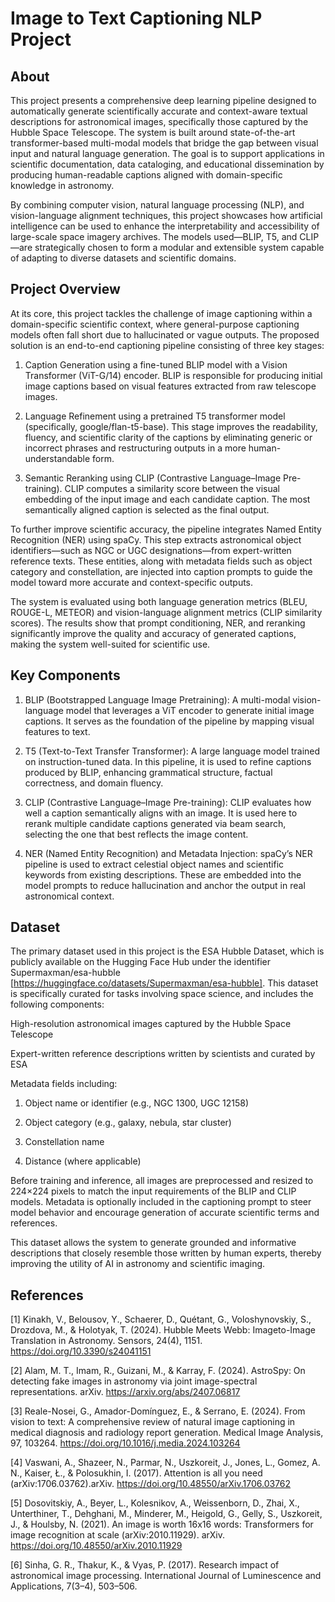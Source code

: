 # Image to Text Captioning NLP Project

## About

This project presents a comprehensive deep learning pipeline designed to automatically generate scientifically accurate and context-aware textual descriptions for astronomical images, specifically those captured by the Hubble Space Telescope. The system is built around state-of-the-art transformer-based multi-modal models that bridge the gap between visual input and natural language generation. The goal is to support applications in scientific documentation, data cataloging, and educational dissemination by producing human-readable captions aligned with domain-specific knowledge in astronomy.

By combining computer vision, natural language processing (NLP), and vision-language alignment techniques, this project showcases how artificial intelligence can be used to enhance the interpretability and accessibility of large-scale space imagery archives. The models used—BLIP, T5, and CLIP—are strategically chosen to form a modular and extensible system capable of adapting to diverse datasets and scientific domains.

## Project Overview

At its core, this project tackles the challenge of image captioning within a domain-specific scientific context, where general-purpose captioning models often fall short due to hallucinated or vague outputs. The proposed solution is an end-to-end captioning pipeline consisting of three key stages:

1. Caption Generation using a fine-tuned BLIP model with a Vision Transformer (ViT-G/14) encoder. BLIP is responsible for producing initial image captions based on visual features extracted from raw telescope images.

2. Language Refinement using a pretrained T5 transformer model (specifically, google/flan-t5-base). This stage improves the readability, fluency, and scientific clarity of the captions by eliminating generic or incorrect phrases and restructuring outputs in a more human-understandable form.

3. Semantic Reranking using CLIP (Contrastive Language–Image Pre-training). CLIP computes a similarity score between the visual embedding of the input image and each candidate caption. The most semantically aligned caption is selected as the final output.


To further improve scientific accuracy, the pipeline integrates Named Entity Recognition (NER) using spaCy. This step extracts astronomical object identifiers—such as NGC or UGC designations—from expert-written reference texts. These entities, along with metadata fields such as object category and constellation, are injected into caption prompts to guide the model toward more accurate and context-specific outputs.

The system is evaluated using both language generation metrics (BLEU, ROUGE-L, METEOR) and vision-language alignment metrics (CLIP similarity scores). The results show that prompt conditioning, NER, and reranking significantly improve the quality and accuracy of generated captions, making the system well-suited for scientific use.


## Key Components

1. BLIP (Bootstrapped Language Image Pretraining): A multi-modal vision-language model that leverages a ViT encoder to generate initial image captions. It serves as the foundation of the pipeline by mapping visual features to text.

2. T5 (Text-to-Text Transfer Transformer): A large language model trained on instruction-tuned data. In this pipeline, it is used to refine captions produced by BLIP, enhancing grammatical structure, factual correctness, and domain fluency.

3. CLIP (Contrastive Language–Image Pre-training): CLIP evaluates how well a caption semantically aligns with an image. It is used here to rerank multiple candidate captions generated via beam search, selecting the one that best reflects the image content.

4. NER (Named Entity Recognition) and Metadata Injection: spaCy’s NER pipeline is used to extract celestial object names and scientific keywords from existing descriptions. These are embedded into the model prompts to reduce hallucination and anchor the output in real astronomical context.

## Dataset

The primary dataset used in this project is the ESA Hubble Dataset, which is publicly available on the Hugging Face Hub under the identifier Supermaxman/esa-hubble [https://huggingface.co/datasets/Supermaxman/esa-hubble]. This dataset is specifically curated for tasks involving space science, and includes the following components:

High-resolution astronomical images captured by the Hubble Space Telescope

Expert-written reference descriptions written by scientists and curated by ESA

Metadata fields including:

1. Object name or identifier (e.g., NGC 1300, UGC 12158)

2. Object category (e.g., galaxy, nebula, star cluster)

3. Constellation name

4. Distance (where applicable)

Before training and inference, all images are preprocessed and resized to 224×224 pixels to match the input requirements of the BLIP and CLIP models. Metadata is optionally included in the captioning prompt to steer model behavior and encourage generation of accurate scientific terms and references.

This dataset allows the system to generate grounded and informative descriptions that closely resemble those written by human experts, thereby improving the utility of AI in astronomy and scientific imaging.

## References
 
[1] Kinakh, V., Belousov, Y., Schaerer, D., Quétant, G., Voloshynovskiy, S., Drozdova, M., & Holotyak, T. (2024). Hubble Meets Webb: Imageto-Image Translation in Astronomy. Sensors, 24(4), 1151. https://doi.org/10.3390/s24041151 

[2] Alam, M. T., Imam, R., Guizani, M., & Karray, F. (2024). AstroSpy: On detecting fake images in astronomy via joint image-spectral representations. arXiv. https://arxiv.org/abs/2407.06817  

[3] Reale-Nosei, G., Amador-Domínguez, E., & Serrano, E. (2024). From vision to text: A comprehensive review of natural image captioning in medical diagnosis and radiology report generation. Medical Image Analysis, 97, 103264. https://doi.org/10.1016/j.media.2024.103264  

[4] Vaswani, A., Shazeer, N., Parmar, N., Uszkoreit, J., Jones, L., Gomez,  A. N., Kaiser, Ł., & Polosukhin, I. (2017). Attention is all you need  (arXiv:1706.03762).arXiv. https://doi.org/10.48550/arXiv.1706.03762  

[5] Dosovitskiy, A., Beyer, L., Kolesnikov, A., Weissenborn, D., Zhai, X., Unterthiner, T., Dehghani, M., Minderer, M., Heigold, G., Gelly, S., Uszkoreit, J., & Houlsby, N. (2021). An image is worth 16x16 words: Transformers for image recognition at scale (arXiv:2010.11929). arXiv. https://doi.org/10.48550/arXiv.2010.11929  

[6] Sinha, G. R., Thakur, K., & Vyas, P. (2017). Research impact of astronomical image processing. International Journal of Luminescence and Applications, 7(3–4), 503–506. 
